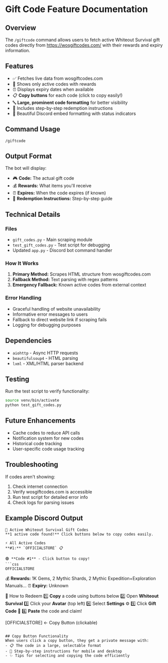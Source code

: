 # Gift Code Feature Documentation

## Overview
The `/giftcode` command allows users to fetch active Whiteout Survival gift codes directly from https://wosgiftcodes.com/ with their rewards and expiry information.

## Features
- ✅ Fetches live data from wosgiftcodes.com
- 🎁 Shows only active codes with rewards
- ⏰ Displays expiry dates when available
- 📋 **Copy buttons** for each code (click to copy easily!)
- 🔤 **Large, prominent code formatting** for better visibility
- 📝 Includes step-by-step redemption instructions
- 🎨 Beautiful Discord embed formatting with status indicators

## Command Usage
```
/giftcode
```

## Output Format
The bot will display:
- 🎮 **Code:** The actual gift code
- 💰 **Rewards:** What items you'll receive
- ⏰ **Expires:** When the code expires (if known)
- 📝 **Redemption Instructions:** Step-by-step guide

## Technical Details

### Files
- `gift_codes.py` - Main scraping module
- `test_gift_codes.py` - Test script for debugging
- Updated `app.py` - Discord bot command handler

### How It Works
1. **Primary Method:** Scrapes HTML structure from wosgiftcodes.com
2. **Fallback Method:** Text parsing with regex patterns
3. **Emergency Fallback:** Known active codes from external context

### Error Handling
- Graceful handling of website unavailability
- Informative error messages to users
- Fallback to direct website link if scraping fails
- Logging for debugging purposes

## Dependencies
- `aiohttp` - Async HTTP requests
- `beautifulsoup4` - HTML parsing
- `lxml` - XML/HTML parser backend

## Testing
Run the test script to verify functionality:
```bash
source venv/bin/activate
python test_gift_codes.py
```

## Future Enhancements
- Cache codes to reduce API calls
- Notification system for new codes
- Historical code tracking
- User-specific code usage tracking

## Troubleshooting
If codes aren't showing:
1. Check internet connection
2. Verify wosgiftcodes.com is accessible
3. Run test script for detailed error info
4. Check logs for parsing issues

## Example Discord Output
```
🎁 Active Whiteout Survival Gift Codes
**1 active code found!** Click buttons below to copy codes easily.

⚡ All Active Codes
**#1:** `OFFICIALSTORE` 📋

🟢 **Code #1** - Click button to copy!
```css
OFFICIALSTORE
```
💰 **Rewards:** 1K Gems, 2 Mythic Shards, 2 Mythic Expedition+Exploration Manuals...
⏰ **Expiry:** Unknown

📝 How to Redeem
1️⃣ **Copy** a code using buttons below
2️⃣ Open **Whiteout Survival**
3️⃣ Click your **Avatar** (top left)
4️⃣ Select **Settings** ⚙️
5️⃣ Click **Gift Code** 🎁
6️⃣ **Paste** the code and claim!

[OFFICIALSTORE] <- Copy Button (clickable)
```

## Copy Button Functionality
When users click a copy button, they get a private message with:
- 📋 The code in a large, selectable format
- 📝 Step-by-step instructions for mobile and desktop
- ✨ Tips for selecting and copying the code efficiently
